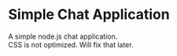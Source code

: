 # Simple Chat Application
A simple node.js chat application.  
CSS is not optimized. Will fix that later.
